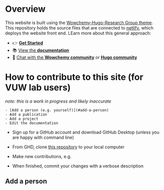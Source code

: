 # Overview
This website is built using the [Wowchemy-Hugo-Research Group theme](https://github.com/wowchemy/starter-hugo-research-group). This repository holds the source files that are connected to [netlify](https://www.netlify.com/), which deploys the website front end. LEarn more about this general approach:
- 👉 [**Get Started**](https://wowchemy.com/hugo-themes/)
- 📚 [View the **documentation**](https://wowchemy.com/docs/)
- 💬 [Chat with the **Wowchemy community**](https://discord.gg/z8wNYzb) or [**Hugo community**](https://discourse.gohugo.io)

# How to contribute to this site (for VUW lab users) 

_note: this is a work in progress and likely inaccurate_

    - [Add a person (e.g. yourself)](#add-a-person)
    - Add a publication
    - Add a project
    - Edit the documentation

- Sign up for a GitHub account and download GitHub Desktop (unless you are happy with command line)
- From GHD, clone [this repository](https://github.com/shauneaves/cosmo_wiki) to your local computer
- Make new contributions, e.g.


- When finished, commit your changes with a verbose description

## Add a person

